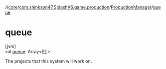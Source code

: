 //[core](../../../index.md)/[com.shinkson47.SplashX6.game.production](../index.md)/[ProductionManager](index.md)/[queue](queue.md)

# queue

[jvm]\
val [queue](queue.md): Array&lt;[PT](index.md)&gt;

The projects that this system will work on.
